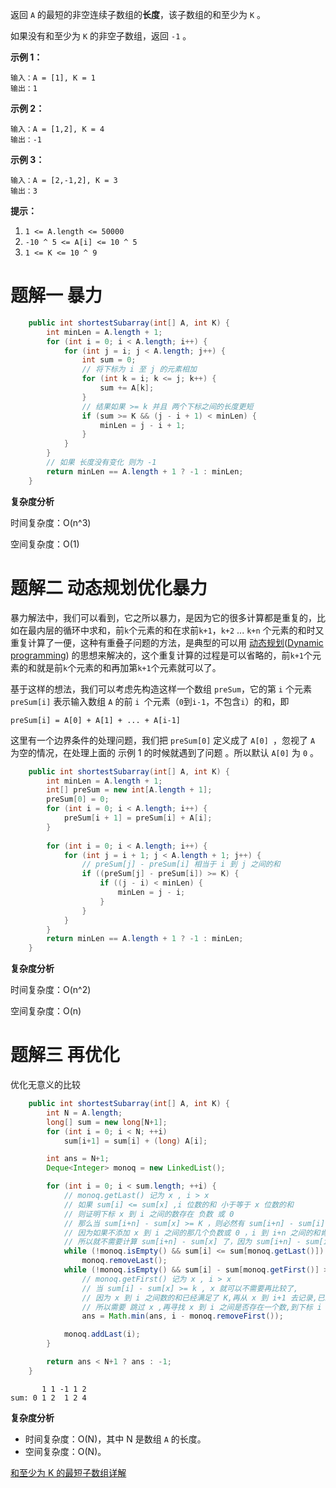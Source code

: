返回 `A` 的最短的非空连续子数组的**长度**，该子数组的和至少为 `K` 。

如果没有和至少为 `K` 的非空子数组，返回 `-1` 。

**示例 1：**

```
输入：A = [1], K = 1
输出：1
```

**示例 2：**

```
输入：A = [1,2], K = 4
输出：-1
```

**示例 3：**

```
输入：A = [2,-1,2], K = 3
输出：3
```

**提示：**

1. `1 <= A.length <= 50000`
2. `-10 ^ 5 <= A[i] <= 10 ^ 5`
3. `1 <= K <= 10 ^ 9`

# 题解一 暴力

```java
    public int shortestSubarray(int[] A, int K) {
        int minLen = A.length + 1;
        for (int i = 0; i < A.length; i++) {
            for (int j = i; j < A.length; j++) {
                int sum = 0;
                // 将下标为 i 至 j 的元素相加
                for (int k = i; k <= j; k++) {
                    sum += A[k];
                }
                // 结果如果 >= k 并且 两个下标之间的长度更短
                if (sum >= K && (j - i + 1) < minLen) {
                    minLen = j - i + 1;
                }
            }
        }
        // 如果 长度没有变化 则为 -1 
        return minLen == A.length + 1 ? -1 : minLen;
    }
```

**复杂度分析**

时间复杂度：O(n^3)

空间复杂度：O(1)

# 题解二 动态规划优化暴力

暴力解法中，我们可以看到，它之所以暴力，是因为它的很多计算都是重复的，比如在最内层的循环中求和，前`k`个元素的和在求前`k+1`，`k+2` ... `k+n` 个元素的和时又重复计算了一便，这种有重叠子问题的方法，是典型的可以用 [动态规划](https://zh.wikipedia.org/wiki/动态规划)([Dynamic programming](https://en.wikipedia.org/wiki/Dynamic_programming)) 的思想来解决的，这个重复计算的过程是可以省略的，前`k+1`个元素的和就是前`k`个元素的和再加第`k+1`个元素就可以了。

基于这样的想法，我们可以考虑先构造这样一个数组 `preSum`，它的第 `i` 个元素 `preSum[i]` 表示输入数组 `A` 的前 `i `个元素（`0`到`i-1`，不包含`i`）的和，即

```
preSum[i] = A[0] + A[1] + ... + A[i-1]
```

这里有一个边界条件的处理问题，我们把 `preSum[0]` 定义成了 `A[0] `，忽视了 `A` 为空的情况，在处理上面的 示例 1 的时候就遇到了问题 。所以默认 `A[0]` 为 `0` 。

```java
    public int shortestSubarray(int[] A, int K) {
        int minLen = A.length + 1;
        int[] preSum = new int[A.length + 1];
        preSum[0] = 0;
        for (int i = 0; i < A.length; i++) {
            preSum[i + 1] = preSum[i] + A[i];
        }
      
        for (int i = 0; i < A.length; i++) {
            for (int j = i + 1; j < A.length + 1; j++) {
                // preSum[j] - preSum[i] 相当于 i 到 j 之间的和
                if ((preSum[j] - preSum[i]) >= K) {
                    if ((j - i) < minLen) {
                        minLen = j - i;
                    }
                }
            }
        }
        return minLen == A.length + 1 ? -1 : minLen;
    }
```

**复杂度分析**

时间复杂度：O(n^2)

空间复杂度：O(n)

# 题解三 再优化

优化无意义的比较

```java
    public int shortestSubarray(int[] A, int K) {
        int N = A.length;
        long[] sum = new long[N+1];
        for (int i = 0; i < N; ++i)
            sum[i+1] = sum[i] + (long) A[i];

        int ans = N+1;
        Deque<Integer> monoq = new LinkedList();

        for (int i = 0; i < sum.length; ++i) {
            // monoq.getLast() 记为 x , i > x
            // 如果 sum[i] <= sum[x] ,i 位数的和 小于等于 x 位数的和
            // 则证明下标 x 到 i 之间的数存在 负数 或 0
            // 那么当 sum[i+n] - sum[x] >= K ，则必然有 sum[i+n] - sum[i] >= K  注：i+n 表示 i 之后的某个数
            // 因为如果不添加 x 到 i 之间的那几个负数或 0 ，i 到 i+n 之间的和肯定 大于或等于 x 到 i+n 之间的和。
            // 所以就不需要计算 sum[i+n] - sum[x] 了，因为 sum[i+n] - sum[i] 一定是更大的或相等，而且长度也更小。
            while (!monoq.isEmpty() && sum[i] <= sum[monoq.getLast()])
                monoq.removeLast();
            while (!monoq.isEmpty() && sum[i] - sum[monoq.getFirst()] >= K)
                // monoq.getFirst() 记为 x , i > x 
                // 当 sum[i] - sum[x] >= k , x 就可以不需要再比较了,
                // 因为 x 到 i 之间数的和已经满足了 K,再从 x 到 i+1 去记录,已经不会比  x 到 i 长度更短了
                // 所以需要 跳过 x ,再寻找 x 到 i 之间是否存在一个数,到下标 i 的和 >=k ,这样不仅满足 K ,而且长度更短  
                ans = Math.min(ans, i - monoq.removeFirst());

            monoq.addLast(i);
        }

        return ans < N+1 ? ans : -1;
    }
```

```
       1 1 -1 1 2
sum: 0 1 2  1 2 4

```





**复杂度分析**

- 时间复杂度：O(N)，其中 N 是数组 `A` 的长度。
- 空间复杂度：O(N)。





[和至少为 K 的最短子数组详解](https://github.com/Shellbye/Shellbye.github.io/issues/41)